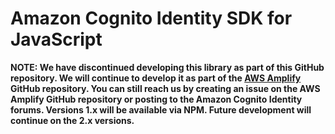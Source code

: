 # Amazon Cognito Identity SDK for JavaScript

**NOTE: We have discontinued developing this library as part of this GitHub repository. We will continue to develop it as part of the [AWS Amplify](https://github.com/aws/aws-amplify/tree/master/packages/amazon-cognito-identity-js) GitHub repository. You can still reach us by creating an issue on the AWS Amplify GitHub repository or posting to the Amazon Cognito Identity forums. Versions 1.x will be available via NPM. Future development will continue on the 2.x versions.**

